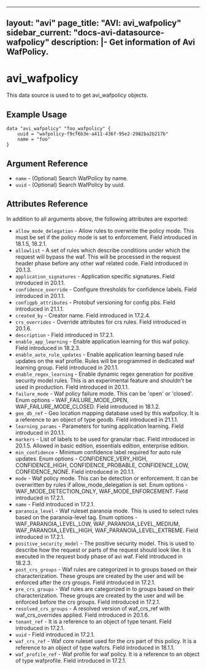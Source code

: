 <!--
    Copyright 2021 VMware, Inc.
    SPDX-License-Identifier: Mozilla Public License 2.0
-->
---
layout: "avi"
page_title: "AVI: avi_wafpolicy"
sidebar_current: "docs-avi-datasource-wafpolicy"
description: |-
  Get information of Avi WafPolicy.
---

# avi_wafpolicy

This data source is used to to get avi_wafpolicy objects.

## Example Usage

```hcl
data "avi_wafpolicy" "foo_wafpolicy" {
    uuid = "wafpolicy-f9cf6b3e-a411-436f-95e2-2982ba2b217b"
    name = "foo"
}
```

## Argument Reference

* `name` - (Optional) Search WafPolicy by name.
* `uuid` - (Optional) Search WafPolicy by uuid.

## Attributes Reference

In addition to all arguments above, the following attributes are exported:

* `allow_mode_delegation` - Allow rules to overwrite the policy mode. This must be set if the policy mode is set to enforcement. Field introduced in 18.1.5, 18.2.1.
* `allowlist` - A set of rules which describe conditions under which the request will bypass the waf. This will be processed in the request header phase before any other waf related code. Field introduced in 20.1.3.
* `application_signatures` - Application specific signatures. Field introduced in 20.1.1.
* `confidence_override` - Configure thresholds for confidence labels. Field introduced in 20.1.1.
* `configpb_attributes` - Protobuf versioning for config pbs. Field introduced in 21.1.1.
* `created_by` - Creator name. Field introduced in 17.2.4.
* `crs_overrides` - Override attributes for crs rules. Field introduced in 20.1.6.
* `description` - Field introduced in 17.2.1.
* `enable_app_learning` - Enable application learning for this waf policy. Field introduced in 18.2.3.
* `enable_auto_rule_updates` - Enable application learning based rule updates on the waf profile. Rules will be programmed in dedicated waf learning group. Field introduced in 20.1.1.
* `enable_regex_learning` - Enable dynamic regex generation for positive security model rules. This is an experimental feature and shouldn't be used in production. Field introduced in 20.1.1.
* `failure_mode` - Waf policy failure mode. This can be 'open' or 'closed'. Enum options - WAF_FAILURE_MODE_OPEN, WAF_FAILURE_MODE_CLOSED. Field introduced in 18.1.2.
* `geo_db_ref` - Geo location mapping database used by this wafpolicy. It is a reference to an object of type geodb. Field introduced in 21.1.1.
* `learning_params` - Parameters for tuning application learning. Field introduced in 20.1.1.
* `markers` - List of labels to be used for granular rbac. Field introduced in 20.1.5. Allowed in basic edition, essentials edition, enterprise edition.
* `min_confidence` - Minimum confidence label required for auto rule updates. Enum options - CONFIDENCE_VERY_HIGH, CONFIDENCE_HIGH, CONFIDENCE_PROBABLE, CONFIDENCE_LOW, CONFIDENCE_NONE. Field introduced in 20.1.1.
* `mode` - Waf policy mode. This can be detection or enforcement. It can be overwritten by rules if allow_mode_delegation is set. Enum options - WAF_MODE_DETECTION_ONLY, WAF_MODE_ENFORCEMENT. Field introduced in 17.2.1.
* `name` - Field introduced in 17.2.1.
* `paranoia_level` - Waf ruleset paranoia  mode. This is used to select rules based on the paranoia-level tag. Enum options - WAF_PARANOIA_LEVEL_LOW, WAF_PARANOIA_LEVEL_MEDIUM, WAF_PARANOIA_LEVEL_HIGH, WAF_PARANOIA_LEVEL_EXTREME. Field introduced in 17.2.1.
* `positive_security_model` - The positive security model. This is used to describe how the request or parts of the request should look like. It is executed in the request body phase of avi waf. Field introduced in 18.2.3.
* `post_crs_groups` - Waf rules are categorized in to groups based on their characterization. These groups are created by the user and will be enforced after the crs groups. Field introduced in 17.2.1.
* `pre_crs_groups` - Waf rules are categorized in to groups based on their characterization. These groups are created by the user and will be  enforced before the crs groups. Field introduced in 17.2.1.
* `resolved_crs_groups` - A resolved version of waf_crs_ref with waf_crs_overrides applied. Field introduced in 20.1.6.
* `tenant_ref` - It is a reference to an object of type tenant. Field introduced in 17.2.1.
* `uuid` - Field introduced in 17.2.1.
* `waf_crs_ref` - Waf core ruleset used for the crs part of this policy. It is a reference to an object of type wafcrs. Field introduced in 18.1.1.
* `waf_profile_ref` - Waf profile for waf policy. It is a reference to an object of type wafprofile. Field introduced in 17.2.1.

